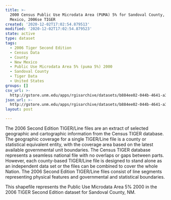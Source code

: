 ```yaml
---
title: >-
  2000 Census Public Use Microdata Area (PUMA) 5% for Sandoval County, New
  Mexico, 2006se TIGER
created: '2020-12-02T17:02:54.879513'
modified: '2020-12-02T17:02:54.879523'
state: active
type: dataset
tags:
  - 2006 Tiger Second Edition
  - Census Data
  - County
  - New Mexico
  - Public Use Microdata Area 5% (puma 5%) 2000
  - Sandoval County
  - Tiger Data
  - United States
groups: []
csv_url: >-
  http://gstore.unm.edu/apps/rgisarchive/datasets/b884ee02-044b-4641-a3ae-0b5246541ced/tgr2006se_sand_puma5.derived.csv
json_url: >-
  http://gstore.unm.edu/apps/rgisarchive/datasets/b884ee02-044b-4641-a3ae-0b5246541ced/tgr2006se_sand_puma5.derived.json
layout: post

---
```

The 2006 Second Edition TIGER/Line files are an extract of selected geographic and cartographic information from the Census TIGER database.  The geographic coverage for a single TIGER/Line file is a county or statistical equivalent entity, with the coverage area based on the latest available governmental unit boundaries. The Census TIGER database represents a seamless national file with no overlaps or gaps between parts.  However, each county-based TIGER/Line file is designed to stand alone as an independent data set or the files can be combined to cover the whole Nation.  The 2006 Second Edition  TIGER/Line files consist of line segments representing physical features and governmental and statistical boundaries.  

This shapefile represents the Public Use Microdata Area 5% 2000 in the 2006 TIGER Second Edition dataset for Sandoval County, NM.
